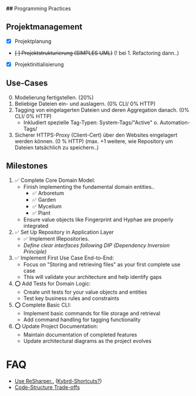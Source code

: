 ﻿**##** Programming Practices

## Projektmanagement
 - [x] Projektplanung
 - ~~[ ] Projektstrukturierung (SIMPLES UML)~~ (! bei 1. Refactoring dann..)
 - [x] Projektinitialisierung

## Use-Cases
 0. Modelierung fertigstellen. (20%)
 1. Beliebige Dateien ein- und auslagern. (0% CLI/ 0% HTTP)
 2. Tagging von eingelagerten Dateien und deren Aggregation danach. (0% CLI/ 0% HTTP)
     - Inkludiert spezielle Tag-Typen: System-Tags/"Active" o. Automation-Tags/ 
 3. Sicherer HTTPS-Proxy (Client-Cert) über den Websites eingelagert werden können.  (0 % HTTP)
 (max. +1 weitere, wie Repository um Dateien tatsächlich zu speichern..)


## Milestones
 1.	✅ Complete Core Domain Model:
     - Finish implementing the fundamental domain entities..
       - ✅ Arboretum
       - ✅ Garden
       - ✅ Mycelium
       - ✅ Plant
     - Ensure value objects like Fingerprint and Hyphae are properly integrated
 2.	✅  Set Up Repository in Application Layer
     - ✅ Implement IRepositories.
     - *Define clear interfaces following DIP (Dependency Inversion Principle)*
 3.	✅ Implement First Use Case End-to-End:
     - Focus on "Storing and retrieving files" as your first complete use case
     - This will validate your architecture and help identify gaps
 4.	⭕ Add Tests for Domain Logic:
     - Create unit tests for your value objects and entities
     - Test key business rules and constraints
 5.	⭕ Complete Basic CLI:
     - Implement basic commands for file storage and retrieval
     - Add command handling for tagging functionality
 6.	⭕ Update Project Documentation:
     - Maintain documentation of completed features
     - Update architectural diagrams as the project evolves
 

# FAQ

 - [Use ReSharper..](https://www.jetbrains.com/help/resharper/Reference__Keyboard_Shortcuts.html#tool_windows) ([Kybrd-Shortcuts?](https://www.jetbrains.com/resharper/docs/ReSharper_DefaultKeymap_VSscheme.pdf))
 - [Code-Structure Trade-offs](https://www.jamesmichaelhickey.com/how-to-structure-your-dot-net-solutions-design-and-trade-offs/)
 